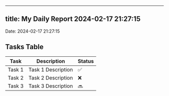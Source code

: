 
---
title: My Daily Report 2024-02-17 21:27:15
---

Date: 2024-02-17 21:27:15

## Tasks Table

| Task | Description | Status |
|------|-------------|--------|
| Task 1 | Task 1 Description | ✅ |
| Task 2 | Task 2 Description | ❌ |
| Task 3 | Task 3 Description | 🔜 |

